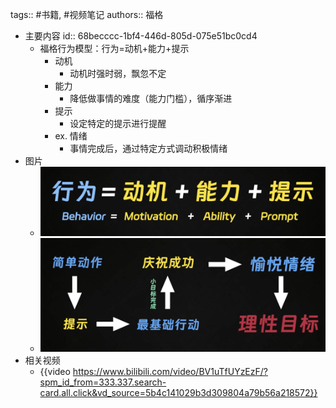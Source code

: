 tags:: #书籍, #视频笔记
authors:: 福格

- 主要内容
  id:: 68becccc-1bf4-446d-805d-075e51bc0cd4
	- 福格行为模型：行为=动机+能力+提示
		- 动机
			- 动机时强时弱，飘忽不定
		- 能力
			- 降低做事情的难度（能力门槛），循序渐进
		- 提示
			- 设定特定的提示进行提醒
		- ex. 情绪
			- 事情完成后，通过特定方式调动积极情绪
- 图片
	- ![image.png](../assets/image_1757335448318_0.png)
	- ![image.png](../assets/image_1757335317398_0.png)
- 相关视频
	- {{video https://www.bilibili.com/video/BV1uTfUYzEzF/?spm_id_from=333.337.search-card.all.click&vd_source=5b4c141029b3d309804a79b56a218572}}